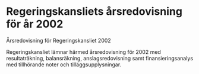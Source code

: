 # Regeringskansliets årsredovisning för år 2002

Årsredovisning för Regeringskansliet 2002

Regeringskansliet lämnar härmed årsredovisning för 2002 med resultaträkning, balansräkning, anslagsredovisning samt finansieringsanalys med tillhörande noter och tilläggsupplysningar.
